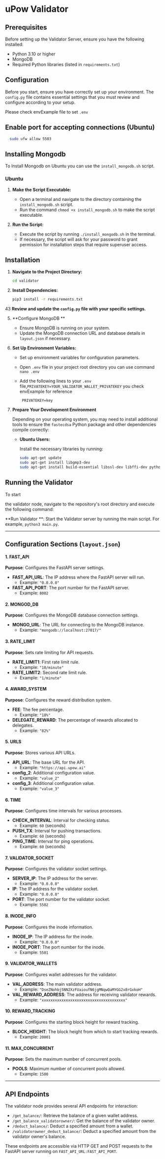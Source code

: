 # uPow Validator

## Prerequisites

Before setting up the Validator Server, ensure you have the following installed:

- Python 3.10 or higher
- MongoDB
- Required Python libraries (listed in `requirements.txt`)

## Configuration

Before you start, ensure you have correctly set up your environment. The `config.py` file contains essential settings that you must review and configure according to your setup.

Please check envExample file to set `.env`

## Enable port for accepting connections (Ubuntu)

```bash
  sudo ufw allow 5503
```

## Installing Mongodb

To Install Mongodb on Ubuntu you can use the `install_mongodb.sh` script.

### Ubuntu

1. **Make the Script Executable:**

   - Open a terminal and navigate to the directory containing the `install_mongodb.sh` script.
   - Run the command `chmod +x install_mongodb.sh` to make the script executable.

2. **Run the Script:**
   - Execute the script by running `./install_mongodb.sh` in the terminal.
   - If necessary, the script will ask for your password to grant permission for installation steps that require superuser access.

## Installation

1. **Navigate to the Project Directory:**

   ```bash
   cd validator
   ```

2. **Install Dependencies:**

   ```bash
   pip3 install -r requirements.txt
   ```

43 **Review and update the `config.py` file with your specific settings.**

5. **Configure MongoDB **

   - Ensure MongoDB is running on your system.
   - Update the MongoDB connection URL and database details in `layout.json` if necessary.

6. **Set Up Environment Variables:**

   - Set up environment variables for configuration parameters.
   - Open `.env` file in your project root directory you can use command `nano .env`
   - Add the following lines to your `.env` file,`PRIVATEKEY=YOUR_VALIDATOR_WALLET_PRIVATEKEY` you check envExample for reference

     ```
      PRIVATEKEY=key
     ```

7. **Prepare Your Development Environment**

   Depending on your operating system, you may need to install additional tools to ensure the `fastecdsa` Python package and other dependencies compile correctly:

   - **Ubuntu Users:**

     Install the necessary libraries by running:

     ```bash
     sudo apt-get update
     sudo apt-get install libgmp3-dev
     sudo apt-get install build-essential libssl-dev libffi-dev python3-dev
     ```

## Running the Validator

To start

the validator node, navigate to the repository's root directory and execute the following command:

**Run Validator **: Start the Validator server by running the main script. For example, `python3 main.py`.

---

## Configuration Sections (`layout.json`)

#### 1. FAST_API

**Purpose**: Configures the FastAPI server settings.

- **FAST_API_URL**: The IP address where the FastAPI server will run.
  - Example: `"0.0.0.0"`
- **FAST_API_PORT**: The port number for the FastAPI server.
  - Example: `8002`

#### 2. MONGOD_DB

**Purpose**: Configures the MongoDB database connection settings.

- **MONGO_URL**: The URL for connecting to the MongoDB instance.
  - Example: `"mongodb://localhost:27017/"`

#### 3. RATE_LIMIT

**Purpose**: Sets rate limiting for API requests.

- **RATE_LIMIT1**: First rate limit rule.
  - Example: `"10/minute"`
- **RATE_LIMIT2**: Second rate limit rule.
  - Example: `"1/minute"`

#### 4. AWARD_SYSTEM

**Purpose**: Configures the reward distribution system.

- **FEE**: The fee percentage.
  - Example: `"18%"`
- **DELEGATE_REWARD**: The percentage of rewards allocated to delegates.
  - Example: `"82%"`

#### 5. URLS

**Purpose**: Stores various API URLs.

- **API_URL**: The base URL for the API.
  - Example: `"https://api.upow.ai"`
- **config_2**: Additional configuration value.
  - Example: `"value_2"`
- **config_3**: Additional configuration value.
  - Example: `"value_3"`

#### 6. TIME

**Purpose**: Configures time intervals for various processes.

- **CHECK_INTERVAL**: Interval for checking status.
  - Example: `60` (seconds)
- **PUSH_TX**: Interval for pushing transactions.
  - Example: `60` (seconds)
- **PING_TIME**: Interval for ping operations.
  - Example: `60` (seconds)

#### 7. VALIDATOR_SOCKET

**Purpose**: Configures the validator socket settings.

- **SERVER_IP**: The IP address for the server.
  - Example: `"0.0.0.0"`
- **IP**: The IP address for the validator socket.
  - Example: `"0.0.0.0"`
- **PORT**: The port number for the validator socket.
  - Example: `5502`

#### 8. INODE_INFO

**Purpose**: Configures the inode information.

- **INODE_IP**: The IP address for the inode.
  - Example: `"0.0.0.0"`
- **INODE_PORT**: The port number for the inode.
  - Example: `5501`

#### 9. VALIDATOR_WALLETS

**Purpose**: Configures wallet addresses for the validator.

- **VAL_ADDRESS**: The main validator address.
  - Example: `"DseZNohbj5NN2XzFUaioufN6jgMNqwQaMYGG2x8rGxkoH"`
- **VAL_REWARD_ADDRESS**: The address for receiving validator rewards.
  - Example: `"xxxxxxxxxxxxxxxxxxxxxxxxxxxxxxxxxxxxxx"`

#### 10. REWARD_TRACKING

**Purpose**: Configures the starting block height for reward tracking.

- **BLOCK_HEIGHT**: The block height from which to start tracking rewards.
  - Example: `20001`

#### 11. MAX_CONCURRENT

**Purpose**: Sets the maximum number of concurrent pools.

- **POOLS**: Maximum number of concurrent pools allowed.
  - Example: `1500`

---

## API Endpoints

The validator node provides several API endpoints for interaction:

- `/get_balance/`: Retrieve the balance of a given wallet address.
- `/get_balance_validatorowner/`: Get the balance of the validator owner.
- `/deduct_balance/`: Deduct a specified amount from a wallet.
- `/validatorowner_deduct_balance/`: Deduct a specified amount from the validator owner's balance.

These endpoints are accessible via HTTP GET and POST requests to the FastAPI server running on `FAST_API_URL:FAST_API_PORT`.

